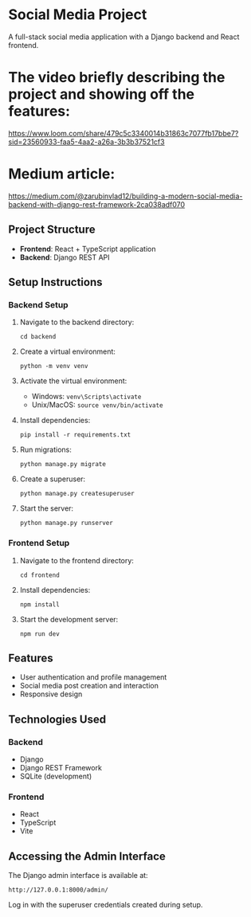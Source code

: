 # Social Media Project

A full-stack social media application with a Django backend and React frontend.

# The video briefly describing the project and showing off the features:
https://www.loom.com/share/479c5c3340014b31863c7077fb17bbe7?sid=23560933-faa5-4aa2-a26a-3b3b37521cf3

# Medium article:
https://medium.com/@zarubinvlad12/building-a-modern-social-media-backend-with-django-rest-framework-2ca038adf070

## Project Structure

- **Frontend**: React + TypeScript application
- **Backend**: Django REST API

## Setup Instructions

### Backend Setup

1. Navigate to the backend directory:
   ```
   cd backend
   ```

2. Create a virtual environment:
   ```
   python -m venv venv
   ```

3. Activate the virtual environment:
   - Windows: `venv\Scripts\activate`
   - Unix/MacOS: `source venv/bin/activate`

4. Install dependencies:
   ```
   pip install -r requirements.txt
   ```

5. Run migrations:
   ```
   python manage.py migrate
   ```

6. Create a superuser:
   ```
   python manage.py createsuperuser
   ```

7. Start the server:
   ```
   python manage.py runserver
   ```

### Frontend Setup

1. Navigate to the frontend directory:
   ```
   cd frontend
   ```

2. Install dependencies:
   ```
   npm install
   ```

3. Start the development server:
   ```
   npm run dev
   ```

## Features

- User authentication and profile management
- Social media post creation and interaction
- Responsive design

## Technologies Used

### Backend
- Django
- Django REST Framework
- SQLite (development)

### Frontend
- React
- TypeScript
- Vite

## Accessing the Admin Interface

The Django admin interface is available at:
```
http://127.0.0.1:8000/admin/
```

Log in with the superuser credentials created during setup. 
